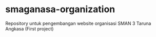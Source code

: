 # smaganasa-organization
Repository untuk pengembangan website organisasi SMAN 3 Taruna Angkasa
(First project)
